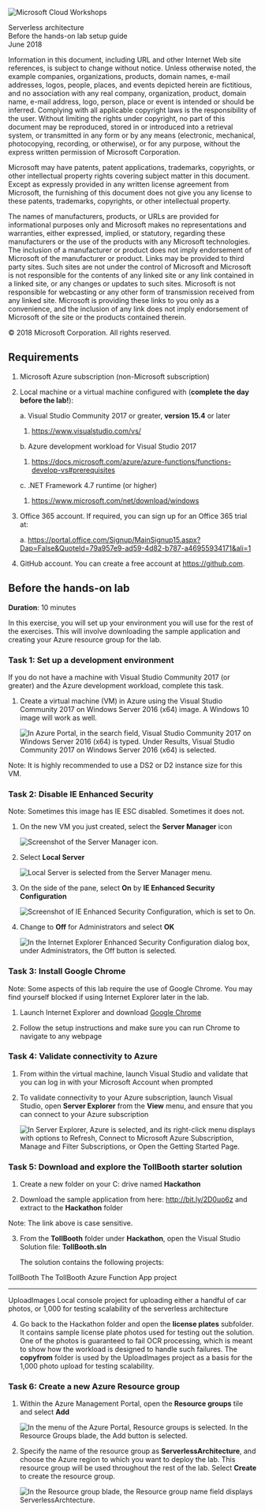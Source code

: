 ![](https://github.com/Microsoft/MCW-Template-Cloud-Workshop/raw/master/Media/ms-cloud-workshop.png 'Microsoft Cloud Workshops')

<div class="MCWHeader1">
Serverless architecture
</div>

<div class="MCWHeader2">
Before the hands-on lab setup guide
</div>

<div class="MCWHeader3">
June 2018
</div>

Information in this document, including URL and other Internet Web site references, is subject to change without notice. Unless otherwise noted, the example companies, organizations, products, domain names, e-mail addresses, logos, people, places, and events depicted herein are fictitious, and no association with any real company, organization, product, domain name, e-mail address, logo, person, place or event is intended or should be inferred. Complying with all applicable copyright laws is the responsibility of the user. Without limiting the rights under copyright, no part of this document may be reproduced, stored in or introduced into a retrieval system, or transmitted in any form or by any means (electronic, mechanical, photocopying, recording, or otherwise), or for any purpose, without the express written permission of Microsoft Corporation.

Microsoft may have patents, patent applications, trademarks, copyrights, or other intellectual property rights covering subject matter in this document. Except as expressly provided in any written license agreement from Microsoft, the furnishing of this document does not give you any license to these patents, trademarks, copyrights, or other intellectual property.

The names of manufacturers, products, or URLs are provided for informational purposes only and Microsoft makes no representations and warranties, either expressed, implied, or statutory, regarding these manufacturers or the use of the products with any Microsoft technologies. The inclusion of a manufacturer or product does not imply endorsement of Microsoft of the manufacturer or product. Links may be provided to third party sites. Such sites are not under the control of Microsoft and Microsoft is not responsible for the contents of any linked site or any link contained in a linked site, or any changes or updates to such sites. Microsoft is not responsible for webcasting or any other form of transmission received from any linked site. Microsoft is providing these links to you only as a convenience, and the inclusion of any link does not imply endorsement of Microsoft of the site or the products contained therein.

© 2018 Microsoft Corporation. All rights reserved.

## Requirements

1.  Microsoft Azure subscription (non-Microsoft subscription)

2.  Local machine or a virtual machine configured with (**complete the day before the lab!**):

    a. Visual Studio Community 2017 or greater, **version 15.4** or later

    1.  <https://www.visualstudio.com/vs/>

    b. Azure development workload for Visual Studio 2017

    1.  <https://docs.microsoft.com/azure/azure-functions/functions-develop-vs#prerequisites>

    c. .NET Framework 4.7 runtime (or higher)

    1.  <https://www.microsoft.com/net/download/windows>

3.  Office 365 account. If required, you can sign up for an Office 365 trial at:

    a. <https://portal.office.com/Signup/MainSignup15.aspx?Dap=False&QuoteId=79a957e9-ad59-4d82-b787-a46955934171&ali=1>

4.  GitHub account. You can create a free account at <https://github.com>.

## Before the hands-on lab

**Duration**: 10 minutes

In this exercise, you will set up your environment you will use for the rest of the exercises. This will involve downloading the sample application and creating your Azure resource group for the lab.

### Task 1: Set up a development environment

If you do not have a machine with Visual Studio Community 2017 (or greater) and the Azure development workload, complete this task.

1.  Create a virtual machine (VM) in Azure using the Visual Studio Community 2017 on Windows Server 2016 (x64) image. A Windows 10 image will work as well.

    ![In Azure Portal, in the search field, Visual Studio Community 2017 on Windows Server 2016 (x64) is typed. Under Results, Visual Studio Community 2017 on Windows Server 2016 (x64) is selected.](images/Setup/image3.png 'Azure Portal')

Note: It is highly recommended to use a DS2 or D2 instance size for this VM.

### Task 2: Disable IE Enhanced Security

Note: Sometimes this image has IE ESC disabled. Sometimes it does not.

1.  On the new VM you just created, select the **Server Manager** icon

    ![Screenshot of the Server Manager icon.](images/Setup/image4.png 'Server Manager icon')

2.  Select **Local Server**

    ![Local Server is selected from the Server Manager menu.](images/Setup/image5.png 'Server Manager menu')

3.  On the side of the pane, select **On** by **IE Enhanced Security Configuration**

    ![Screenshot of IE Enhanced Security Configuration, which is set to On.](images/Setup/image6.png 'IE Enhanced Security Configuration')

4.  Change to **Off** for Administrators and select **OK**

    ![In the Internet Explorer Enhanced Security Configuration dialog box, under Administrators, the Off button is selected.](images/Setup/image7.png 'Internet Explorer Enhanced Security Configuration dialog box')

### Task 3: Install Google Chrome

Note: Some aspects of this lab require the use of Google Chrome. You may find yourself blocked if using Internet Explorer later in the lab.

1.  Launch Internet Explorer and download [Google Chrome](https://www.google.com/chrome/)

2.  Follow the setup instructions and make sure you can run Chrome to navigate to any webpage

### Task 4: Validate connectivity to Azure

1.  From within the virtual machine, launch Visual Studio and validate that you can log in with your Microsoft Account when prompted

2.  To validate connectivity to your Azure subscription, launch Visual Studio, open **Server Explorer** from the **View** menu, and ensure that you can connect to your Azure subscription

    ![In Server Explorer, Azure is selected, and its right-click menu displays with options to Refresh, Connect to Microsoft Azure Subscription, Manage and Filter Subscriptions, or Open the Getting Started Page.](images/Setup/image8.png 'Server Explorer')

### Task 5: Download and explore the TollBooth starter solution

1.  Create a new folder on your C: drive named **Hackathon**

2.  Download the sample application from here: <http://bit.ly/2D0uo6z> and extract to the **Hackathon** folder

Note: The link above is case sensitive.

3.  From the **TollBooth** folder under **Hackathon**, open the Visual Studio Solution file: **TollBooth.sln**

    The solution contains the following projects:

TollBooth The TollBooth Azure Function App project

---

UploadImages Local console project for uploading either a handful of car photos, or 1,000 for testing scalability of the serverless architecture

4.  Go back to the Hackathon folder and open the **license plates** subfolder. It contains sample license plate photos used for testing out the solution. One of the photos is guaranteed to fail OCR processing, which is meant to show how the workload is designed to handle such failures. The **copyfrom** folder is used by the UploadImages project as a basis for the 1,000 photo upload for testing scalability.

### Task 6: Create a new Azure Resource group

1.  Within the Azure Management Portal, open the **Resource groups** tile and
    select **Add**

    ![In the menu of the Azure Portal, Resource groups is selected. In the Resource Groups blade, the Add button is selected.](images/Setup/image9.png 'Azure Portal')

2.  Specify the name of the resource group as **ServerlessArchitecture**, and choose the Azure region to which you want to deploy the lab. This resource group will be used throughout the rest of the lab. Select **Create** to create the resource group.

    ![In the Resource group blade, the Resource group name field displays ServerlessArchtecture.](images/Setup/image10.png 'Resource group blade')
